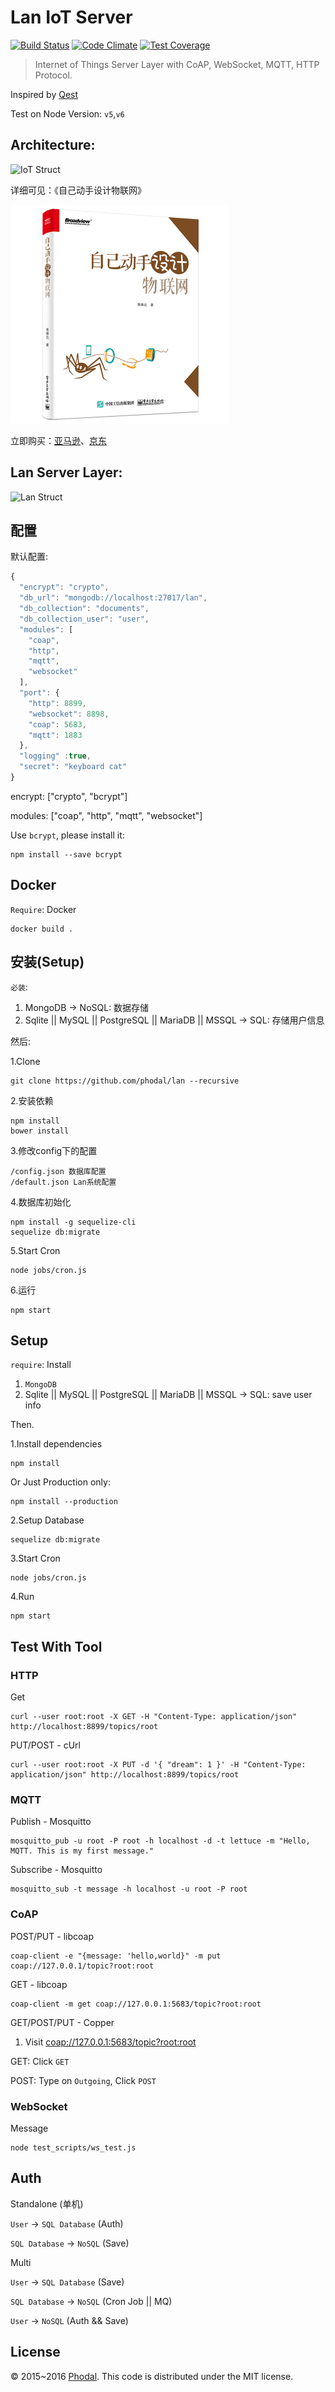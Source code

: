 # Lan IoT Server

[![Build Status](https://travis-ci.org/phodal/lan.svg?branch=master)](https://travis-ci.org/phodal/lan)
[![Code Climate](https://codeclimate.com/github/phodal/lan/badges/gpa.svg)](https://codeclimate.com/github/phodal/lan)
[![Test Coverage](https://codeclimate.com/github/phodal/lan/badges/coverage.svg)](https://codeclimate.com/github/phodal/lan/coverage)

> Internet of Things Server Layer with CoAP, WebSocket, MQTT, HTTP Protocol.

Inspired by [Qest](https://github.com/mcollina/qest) 

Test on Node Version: ``v5``,``v6``

## Architecture: 

![IoT Struct](docs/struct.png)

详细可见：《自己动手设计物联网》

![Designiot](docs/design-iot.jpg)

立即购买：[亚马逊](https://www.amazon.cn/dp/B01IBZWTWW/ref=wl_it_dp_o_pC_nS_ttl?_encoding=UTF8&colid=BDXF90QZX6WX&coliid=I19EB97K0GNLW8)、[京东](http://search.jd.com/Search?keyword=%E8%87%AA%E5%B7%B1%E5%8A%A8%E6%89%8B%E8%AE%BE%E8%AE%A1%E7%89%A9%E8%81%94%E7%BD%91&enc=utf-8&wq=%E8%87%AA%E5%B7%B1%E5%8A%A8%E6%89%8B%E8%AE%BE%E8%AE%A1%E7%89%A9%E8%81%94%E7%BD%91&pvid=k24y6hri.l4xi28)

## Lan Server Layer:

![Lan Struct](docs/iot.jpg)

## 配置

默认配置:

```javascript
{
  "encrypt": "crypto",
  "db_url": "mongodb://localhost:27017/lan",
  "db_collection": "documents",
  "db_collection_user": "user",
  "modules": [
    "coap",
    "http",
    "mqtt",
    "websocket"
  ],
  "port": {
    "http": 8899,
    "websocket": 8898,
    "coap": 5683,
    "mqtt": 1883
  },
  "logging" :true,
  "secret": "keyboard cat"
}
```

encrypt: ["crypto", "bcrypt"]

modules: ["coap", "http", "mqtt", "websocket"]

Use ``bcrypt``, please install it:

    npm install --save bcrypt

## Docker

``Require``: Docker

    docker build .

## 安装(Setup)

``必装``:

1. MongoDB -> NoSQL: 数据存储
2. Sqlite || MySQL || PostgreSQL || MariaDB || MSSQL -> SQL: 存储用户信息

然后:

1.Clone

	git clone https://github.com/phodal/lan --recursive

2.安装依赖

    npm install
    bower install 
    
3.修改config下的配置

    /config.json 数据库配置
    /default.json Lan系统配置   

4.数据库初始化

    npm install -g sequelize-cli
    sequelize db:migrate
    
5.Start Cron 
    
    node jobs/cron.js
    
6.运行
 
    npm start    
    
## Setup

``require``: Install

1. ``MongoDB``
2. Sqlite || MySQL || PostgreSQL || MariaDB || MSSQL -> SQL: save user info

Then.

1.Install dependencies

    npm install

Or Just Production only:

    npm install --production

2.Setup Database

    sequelize db:migrate 

    
3.Start Cron
 
    node jobs/cron.js

4.Run

    npm start

## Test With Tool

### HTTP 

Get 
    
    curl --user root:root -X GET -H "Content-Type: application/json" http://localhost:8899/topics/root

PUT/POST - cUrl

    curl --user root:root -X PUT -d '{ "dream": 1 }' -H "Content-Type: application/json" http://localhost:8899/topics/root

### MQTT 

Publish - Mosquitto

    mosquitto_pub -u root -P root -h localhost -d -t lettuce -m "Hello, MQTT. This is my first message."

Subscribe - Mosquitto

    mosquitto_sub -t message -h localhost -u root -P root

### CoAP 

POST/PUT - libcoap

    coap-client -e "{message: 'hello,world}" -m put coap://127.0.0.1/topic?root:root

GET - libcoap

    coap-client -m get coap://127.0.0.1:5683/topic?root:root
    
GET/POST/PUT - Copper
    
1. Visit [coap://127.0.0.1:5683/topic?root:root](coap://127.0.0.1:5683/topic?root:root)

GET: Click ``GET``

POST: Type on ``Outgoing``, Click ``POST``

### WebSocket

Message

    node test_scripts/ws_test.js

## Auth

Standalone (单机)

``User`` -> ``SQL Database`` (Auth)

``SQL Database`` -> ``NoSQL`` (Save) 

Multi 

``User`` -> ``SQL Database`` (Save)

``SQL Database`` -> ``NoSQL`` (Cron Job || MQ)
 
``User`` -> ``NoSQL`` (Auth && Save)

## License

© 2015~2016 [Phodal](https://www.phodal.com/). This code is distributed under the MIT license.

